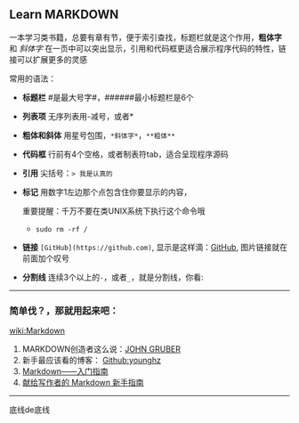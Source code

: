 
## Learn MARKDOWN ##


一本学习类书籍，总要有章有节，便于索引查找，标题栏就是这个作用，**粗体字** 和 *斜体字* 在一页中可以突出显示，引用和代码框更适合展示程序代码的特性，链接可以扩展更多的灵感

常用的语法：

- **标题栏**    #是最大号字#，######最小标题栏是6个
- **列表项**		 无序列表用-减号，或者*

- **粗体和斜体**	用星号包围，`*斜体字*`，`**粗体**`

- **代码框**   行前有4个空格，或者制表符tab，适合呈现程序源码

- **引用**		  尖括号：`> 我是认真的`
- **标记**		 用数字1左边那个点包含住你要显示的内容，

  重要提醒：千万不要在类UNIX系统下执行这个命令哦
  - `sudo rm -rf /`


- **链接**	`[GitHub](https://github.com)`,
显示是这样滴：[GitHub](https://github.com),
图片链接就在前面加个叹号

- **分割线**		 连续3个以上的`-`，或者`_`，就是分割线，你看:

____

### **简单伐？，那就用起来吧：** ###


[wiki:Markdown](https://zh.wikipedia.org/wiki/Markdown)

1.  MARKDOWN创造者这么说：[JOHN GRUBER](https://daringfireball.net/projects/markdown/syntax#overview)
2.	新手最应该看的博客： [Github:younghz](http://younghz.github.io/Markdown/)
3.	[Markdown——入门指南](https://www.jianshu.com/p/1e402922ee32)
4.	[献给写作者的 Markdown 新手指南](https://www.jianshu.com/p/q81RER)


---

底线de底线
